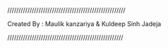 /////////////////////////////////////////////////////

Created By : Maulik kanzariya & Kuldeep Sinh Jadeja

////////////////////////////////////////////////////
